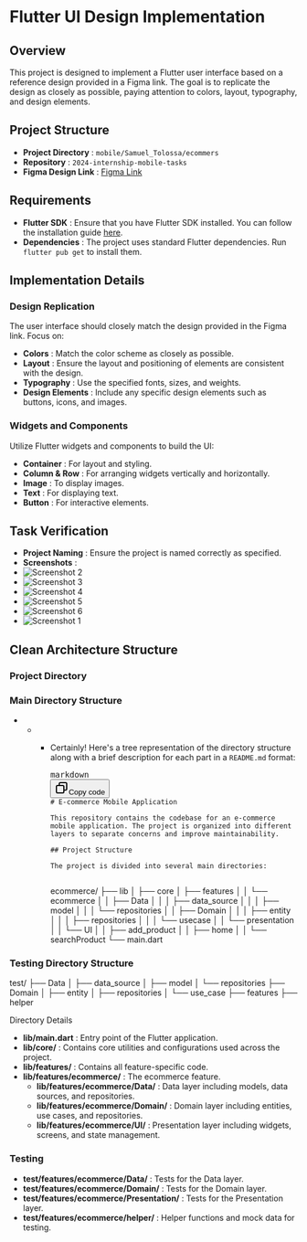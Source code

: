 
# Flutter UI Design Implementation

## Overview

This project is designed to implement a Flutter user interface based on a reference design provided in a Figma link. The goal is to replicate the design as closely as possible, paying attention to colors, layout, typography, and design elements.

## Project Structure

* **Project Directory** : `mobile/Samuel_Tolossa/ecommers`
* **Repository** : `2024-internship-mobile-tasks`
* **Figma Design Link** : [Figma Link](https://www.figma.com/design/957Md2CrZ2B9KGjHy8RDcH/Internship?node-id=0-1&t=Yrw4etwCj3Z4NKCI-0)

## Requirements

* **Flutter SDK** : Ensure that you have Flutter SDK installed. You can follow the installation guide [here](https://flutter.dev/docs/get-started/install).
* **Dependencies** : The project uses standard Flutter dependencies. Run `flutter pub get` to install them.

## Implementation Details

### Design Replication

The user interface should closely match the design provided in the Figma link. Focus on:

* **Colors** : Match the color scheme as closely as possible.
* **Layout** : Ensure the layout and positioning of elements are consistent with the design.
* **Typography** : Use the specified fonts, sizes, and weights.
* **Design Elements** : Include any specific design elements such as buttons, icons, and images.

### Widgets and Components

Utilize Flutter widgets and components to build the UI:

* **Container** : For layout and styling.
* **Column & Row** : For arranging widgets vertically and horizontally.
* **Image** : To display images.
* **Text** : For displaying text.
* **Button** : For interactive elements.

## Task Verification

* **Project Naming** : Ensure the project is named correctly as specified.
* **Screenshots** :
* ![Screenshot 2](images/flutter_02.png)
* ![Screenshot 3](images/flutter_03.png)
* ![Screenshot 4](images/flutter_04.png)
* ![Screenshot 5](images/flutter_05.png)
* ![Screenshot 6](images/flutter_06.png)
* ![Screenshot 1](https://file+.vscode-resource.vscode-cdn.net/home/samuel/Documents/2024-internship-mobile-tasks-/Mobile/Samuel_Tolossa/images/flutter_01.png)

## Clean Architecture Structure

### Project Directory 

### Main Directory Structure

- - - Certainly! Here's a tree representation of the directory structure along with a brief description for each part in a `README.md` format:

      <pre><div class="dark bg-gray-950 rounded-md border-[0.5px] border-token-border-medium"><div class="flex items-center relative text-token-text-secondary bg-token-main-surface-secondary px-4 py-2 text-xs font-sans justify-between rounded-t-md"><span>markdown</span><div class="flex items-center"><span class="" data-state="closed"><button class="flex gap-1 items-center"><svg xmlns="http://www.w3.org/2000/svg" width="24" height="24" fill="none" viewBox="0 0 24 24" class="icon-sm"><path fill="currentColor" fill-rule="evenodd" d="M7 5a3 3 0 0 1 3-3h9a3 3 0 0 1 3 3v9a3 3 0 0 1-3 3h-2v2a3 3 0 0 1-3 3H5a3 3 0 0 1-3-3v-9a3 3 0 0 1 3-3h2zm2 2h5a3 3 0 0 1 3 3v5h2a1 1 0 0 0 1-1V5a1 1 0 0 0-1-1h-9a1 1 0 0 0-1 1zM5 9a1 1 0 0 0-1 1v9a1 1 0 0 0 1 1h9a1 1 0 0 0 1-1v-9a1 1 0 0 0-1-1z" clip-rule="evenodd"></path></svg>Copy code</button></span></div></div><div class="overflow-y-auto p-4" dir="ltr"><code class="!whitespace-pre hljs language-markdown"># E-commerce Mobile Application

      This repository contains the codebase for an e-commerce mobile application. The project is organized into different layers to separate concerns and improve maintainability.

      ## Project Structure

      The project is divided into several main directories:

      </code></div></div></pre>

      ecommerce/
      ├── lib
      │ ├── core
      │ ├── features
      │ │ └── ecommerce
      │ │ ├── Data
      │ │ │ ├── data_source
      │ │ │ ├── model
      │ │ │ └── repositories
      │ │ ├── Domain
      │ │ │ ├── entity
      │ │ │ ├── repositories
      │ │ │ └── usecase
      │ │ └── presentation
      │ │ └── UI
      │ │ ├── add_product
      │ │ ├── home
      │ │ └── searchProduct
      └── main.dart

### Testing Directory Structure

test/
├── Data
│ ├── data_source
│ ├── model
│ └── repositories
├── Domain
│ ├── entity
│ ├── repositories
│ └── use_case
├── features
├── helper

Directory Details

* **lib/main.dart** : Entry point of the Flutter application.
* **lib/core/** : Contains core utilities and configurations used across the project.
* **lib/features/** : Contains all feature-specific code.
* **lib/features/ecommerce/** : The ecommerce feature.
  *  **lib/features/ecommerce/Data/** : Data layer including models, data sources, and repositories.
  *  **lib/features/ecommerce/Domain/** : Domain layer including entities, use cases, and repositories.
  *  **lib/features/ecommerce/UI/** : Presentation layer including widgets, screens, and state management.

### Testing

* **test/features/ecommerce/Data/** : Tests for the Data layer.
* **test/features/ecommerce/Domain/** : Tests for the Domain layer.
* **test/features/ecommerce/Presentation/** : Tests for the Presentation layer.
* **test/features/ecommerce/helper/** : Helper functions and mock data for testing.
